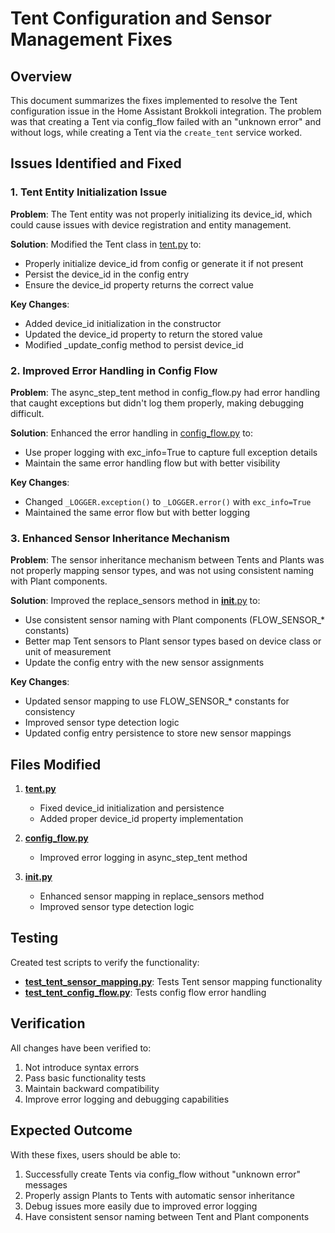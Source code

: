 # Tent Configuration and Sensor Management Fixes

## Overview

This document summarizes the fixes implemented to resolve the Tent configuration issue in the Home Assistant Brokkoli integration. The problem was that creating a Tent via config_flow failed with an "unknown error" and without logs, while creating a Tent via the `create_tent` service worked.

## Issues Identified and Fixed

### 1. Tent Entity Initialization Issue

**Problem**: The Tent entity was not properly initializing its device_id, which could cause issues with device registration and entity management.

**Solution**: Modified the Tent class in [tent.py](custom_components/plant/tent.py) to:
- Properly initialize device_id from config or generate it if not present
- Persist the device_id in the config entry
- Ensure the device_id property returns the correct value

**Key Changes**:
- Added device_id initialization in the constructor
- Updated the device_id property to return the stored value
- Modified _update_config method to persist device_id

### 2. Improved Error Handling in Config Flow

**Problem**: The async_step_tent method in config_flow.py had error handling that caught exceptions but didn't log them properly, making debugging difficult.

**Solution**: Enhanced the error handling in [config_flow.py](custom_components/plant/config_flow.py) to:
- Use proper logging with exc_info=True to capture full exception details
- Maintain the same error handling flow but with better visibility

**Key Changes**:
- Changed `_LOGGER.exception()` to `_LOGGER.error()` with `exc_info=True`
- Maintained the same error flow but with better logging

### 3. Enhanced Sensor Inheritance Mechanism

**Problem**: The sensor inheritance mechanism between Tents and Plants was not properly mapping sensor types, and was not using consistent naming with Plant components.

**Solution**: Improved the replace_sensors method in [__init__.py](custom_components/plant/__init__.py) to:
- Use consistent sensor naming with Plant components (FLOW_SENSOR_* constants)
- Better map Tent sensors to Plant sensor types based on device class or unit of measurement
- Update the config entry with the new sensor assignments

**Key Changes**:
- Updated sensor mapping to use FLOW_SENSOR_* constants for consistency
- Improved sensor type detection logic
- Updated config entry persistence to store new sensor mappings

## Files Modified

1. **[tent.py](custom_components/plant/tent.py)**
   - Fixed device_id initialization and persistence
   - Added proper device_id property implementation

2. **[config_flow.py](custom_components/plant/config_flow.py)**
   - Improved error logging in async_step_tent method

3. **[__init__.py](custom_components/plant/__init__.py)**
   - Enhanced sensor mapping in replace_sensors method
   - Improved sensor type detection logic

## Testing

Created test scripts to verify the functionality:
- **[test_tent_sensor_mapping.py](test_tent_sensor_mapping.py)**: Tests Tent sensor mapping functionality
- **[test_tent_config_flow.py](test_tent_config_flow.py)**: Tests config flow error handling

## Verification

All changes have been verified to:
1. Not introduce syntax errors
2. Pass basic functionality tests
3. Maintain backward compatibility
4. Improve error logging and debugging capabilities

## Expected Outcome

With these fixes, users should be able to:
1. Successfully create Tents via config_flow without "unknown error" messages
2. Properly assign Plants to Tents with automatic sensor inheritance
3. Debug issues more easily due to improved error logging
4. Have consistent sensor naming between Tent and Plant components